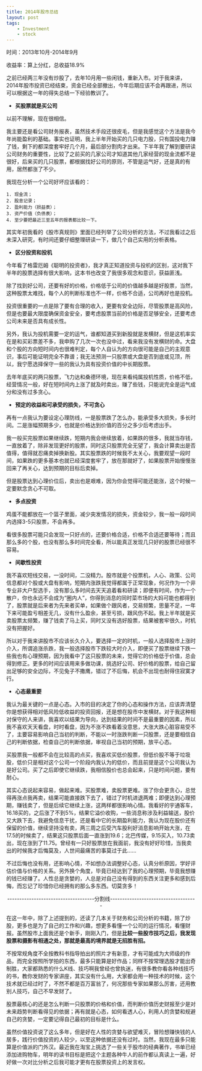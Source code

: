 ```yaml
--- 
title: 2014年股市总结
layout: post
tags: 
    - Investment
    - stock
---
```

时间：2013年10月-2014年9月

收益率：算上分红，总收益18.9%

之前已经两三年没有炒股了，去年10月用一些闲钱，重新入市。对于我来讲，2014年股市投资已经结束，资金已经全部撤出，今年后期应该不会再跟进，所以可以根据这一年的得失总结一下经验教训了。

- **买股票就是买公司**

以前不理解，现在很相信。

我主要还是看公司财务报表，虽然技术手段还很皮毛，但是我感觉这个方法是我今年尚能盈利的基础。事实也证明，我上半年开始买的几只电力股，只有国投电力赚了钱，剩下的都深度套牢好几个月，最后部分割肉才出来。下半年我了解到要研读公司财务的重要性，比较了之前买的几家公司才知道其他几家经营的现金流都不是很好，后来买的几只股票，都根据找好公司的原则，不管是运气好，还是真的有用，居然都涨了不少。

我现在分析一个公司好坏应该看的：

	1. 现金流；
	2. 股息记录；	
	2. 盈利能力（损益表）；
	3. 资产价值（负债表）；
	4. 至少要把最近三至五年的报表都比较一下。

其实年初我看的《股市真规则》里面已经列举了公司分析的方法，不过我看过之后未深入研究，有时间还要仔细整理研读一下，做几个自己实用的分析表格。


- **区分投资和投机**

今年看了格雷厄姆《聪明的投资者》，我才真正知道投资与投机的区别，这对我下半年的股票选择有很大影响，这本书也改变了我很多观念和意识，获益匪浅。

除了找到好公司，还要有好的价格，价格低于公司的价值越多越是好股票，当然，这种股票太难找，每个人的判断标准也不一样，价格不合适，公司再好也是投机。

投资很重要的一点是除了要有合理的收入，更要有安全边际，尽管股票是高风险，但是也要最大限度确保资金安全，要考虑股票当前的价格是否足够安全，还要考虑公司未来是否具有成长性。

另外，我认为投机需要一定的运气，谁都知道买到新股就是发横财，但是这机率实在是和买彩票差不多，我申购了几次一次也没中过，看来我没有发横财的命。大盘和个股的方向短时间内也很难判定，每个人自认为的方向很可能是自己的主观意识，事后可能证明完全不靠谱；我无法预测一只股票或大盘是否到底或见顶，所以，我宁愿选择保守一些的我认为具有投资价值的中长期股票。

去年年底买的两只股票，飞力达和桑德环境，现在来看纯属投机性质，价格不低，经营情况一般，好在短时间内上涨了就及时卖出，赚了些钱，只能说完全是运气成分和没有过多贪心。

- **预定的收益和可承受的损失，不可贪心**

再有一点我认为要设定心理防线，一是股票跌了怎么办，能承受多大损失，多长时间。二是涨幅预期多少，也就是价格达到价值的百分之多少后考虑出手。

我一般买完股票如果继续跌，短期内我会继续放着，如果跌的很多，我就当存钱，一直放着了，除非发现更好的股票，同时这只股票完全无望了，我会计算卖出是否值得，值得就忍痛卖掉换新股。其实股票跌的时候我不太关心，我要观望一段时间，如果跌的更多基本也就已经深度套牢了，放在那就好了，如果股票开始慢慢涨回来了再关心，达到预期的目标后卖掉。

但是股票达到心理价位后，卖出也是艰难，因为你会觉得可能还能涨，这个时候一定要默念贪心不可取。

- **多点投资**

鸡蛋不能都放在一个篮子里面，减少突发情况的损失，资金较少，我一般一段时间内选择3-5只股票，不会再多。

看很多股票可能只会发现一只好点的，还要价格合适，价格不合适还要等待；而且那么多的个股，也没有那么多时间完全看，所以能真正发现几只好的股票已经很不容易。

- **间歇性投资**

我不喜欢短线交易，一没时间，二没精力。股市就是个投票机，人心、政策、公司信息都对个股或大盘有影响，短期内涨跌我觉得都属于正常现象，何况作为一个非专业非大户型选手，没有那么多时间去天天追着看和研读；即便有时间，作为一个散户，你也永远不会成为“圈内人”，你得到消息的同时菜市场的大妈可能也都得到了，股票就是后来者为先来者买单，如果做个跟风者，交易频繁，思量不足，一年下来可能盈亏相差无几，没有什么盈余，甚至亏损，跟风伤不起。我上半年就是买卖股票太频繁，赚了钱卖了马上买，同时又没有选好股票，结果被套牢很久，时机没有把握好。

所以对于我来讲股市不应该长久介入，要选择一定的时机，一般人选择股市上涨时介入，所谓追涨杀跌，我一般选择股市下跌较大时介入，即便买了股票继续下跌一些我也有心理预期，因为我看中了这只股票的未来，觉得它的价格低于价值，总会得到修正。更多的时间应该用来多做功课，挑选好公司、好价格的股票，给自己留出足够的安全边际，不见兔子不撒鹰，错过了不后悔，机会不出现也耐得住寂寞才行。

- **心态最重要**

我认为最关键的一点是心态。入市的目的决定了你的心态和操作方法，应该弄清楚你是想获得相对低风险低收益的投资回报，还是想在股市中发横财。对于我这种相对保守的人来讲，我喜欢以结果为导向，达到结果的时间不是最重要的因素，所以我不喜欢天天看盘，时时看盘，因为不涨不跌看着没意思，大涨大跌心脏容易受不了，主要容易影响自己当初的判断，不能以一时涨跌判断一只股票，还是要相信自己的判断依据，检查自己的判断依据，审视自己当初的预期，放平心态。

买股票我一般都不会在比较高的点买，我喜欢买低价股票，但低价股不等于垃圾股，低价只是相对这个公司一个阶段内我认为的低价，而且前提是这个公司我认为是好公司。买了之后即使它继续跌，我相信股价也总会起来，只是时间问题，要有耐心。

其实心态说起来容易，做起来难。买股票难，卖股票更难。涨了你会更贪心，总觉得再涨点我再卖，结果可能直接跌下去了，错过了时机进退两难；即便达到心理预期，赚钱卖了，但是后续它继续上涨，这两样都很影响心情。我看好的宇通客车，16.18买的，之后涨了不到5%，结果它溢价收购，一些消息称涉及利益输送，股价又大跌下去，我避免信息干扰，还是看中它的长期盈利能力，我认为现在股价还有保留的价值，继续坚持没有卖，两三周之后受汽车股利好消息影响开始大涨，在17.5的时候卖了，结果这只股票后面一直涨到19.6；北巴传媒，9.15买入，10.73卖出，现在涨到了11.75。曾经有一只好股票放在我面前，我没有好好珍惜，当我卖出的时候我才后悔莫及，人世间最痛苦的事莫过于此……

不过后悔也没有用，还影响心情，不如想办法调整好心态，认真分析原因，学好评估价值与价格的关系。另外换个角度，毕竟已经达到了我的心理预期，毕竟我想赚的钱已经赚了。人性总是贪婪的，人总是对自己没有得到的东西关注更多和感到后悔，而忘记了珍惜你已经拥有的那么多东西。切莫贪多！

<center>

------------------------------------分割线------------------------------------

</center>


在这一年中，除了上述提到的，还读了几本关于财务和公司分析的书籍，除了炒股，更多也是为了自己的工作和兴趣，想更多看懂一个公司的运行情况，看懂财报。虽然股市上面我还是个新手，刚刚入门，但是**比较一些股市技巧之后，我发现股票和摄影有相通之处，那就是最高的境界就是无招胜有招。**

不按常规角度不全按教科书指导拍出的照片才有新意，才有可能成为大师级的作品，而完全按照所学拍的东西，最多只能算是好作品；同样不按常理选股才能出奇制胜，大家都熟悉的什么K线、技巧啊我曾经也曾执迷，有很多教你看各种线技巧的书，教你发财的专家讲座，其实没有什么用，大家都会用一种技术的时候，这个技术就已经过时了，不然不都是百万富翁了，何况那些专家如果那么厉害，还用教别人技巧，自己不早发财了。

股票最核心的还是怎么判断一只股票的价格和价值，而判断价值历史财报至少是对未来趋势判断看得见的依据；再有就是心态，如何看透人心，利用人的贪婪和规避自己的贪婪，一定要记得自己最初的目标是什么。

虽然价值投资说了这么多年，但是好在人性的贪婪与欲望难灭，冒险想赚快钱的人居多，践行价值投资的人较少，以至这种依据还没有过时。当然，我现在最多只能算是价值派的门外汉。最近我在淘宝上挑选了一些关于股市的经典著作，书单已经添加进购物车，明年的读书目标是把这个主题各种牛人的前作都认真读上一遍，好好做一次对比分析之后我可能才更有在股票投资上的发言权。